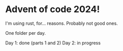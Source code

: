 # Advent of code 2024!

I'm using rust, for... reasons. Probably not good ones.

One folder per day.

Day 1: done (parts 1 and 2)
Day 2: in progress
